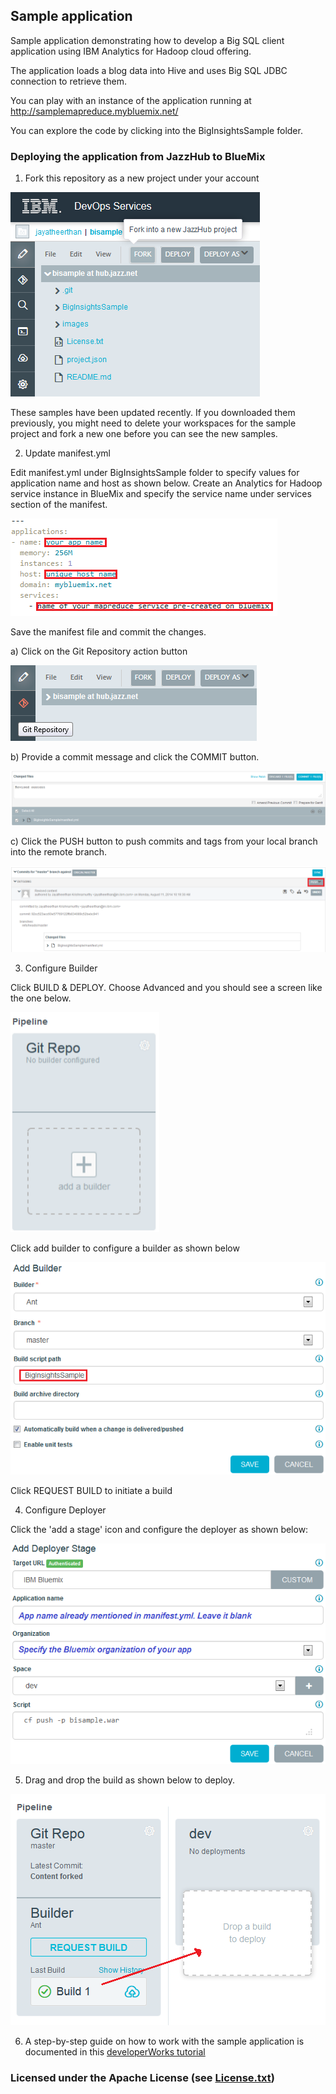 ## Sample application

Sample application demonstrating how to develop a Big SQL client application using IBM Analytics for Hadoop cloud offering. 

The application loads a blog data into Hive and uses Big SQL JDBC connection to retrieve them.

You can play with an instance of the application running at http://samplemapreduce.mybluemix.net/

You can explore the code by clicking into the BigInsightsSample folder.

### Deploying the application from JazzHub to BlueMix

1) Fork this repository as a new project under your account

![image](images/fork.png)

These samples have been updated recently. If you downloaded them previously, you might need
to delete your workspaces for the sample project and fork a new one before you can see the new
samples.

2) Update manifest.yml

Edit manifest.yml under BigInsightsSample folder to specify values for application name and host as shown below. Create an Analytics for Hadoop service instance in BlueMix and specify the service name under services section of the manifest.

![image](images/manifest.png)

Save the manifest file and commit the changes.

a) Click on the Git Repository action button

![image](images/git.png)

b) Provide a commit message and click the COMMIT button.

![image](images/commit.png)

c) Click the PUSH button to push commits and tags from your local branch into the remote branch.

![image](images/push.png)

3) Configure Builder

Click BUILD & DEPLOY. Choose Advanced and you should see a screen like the one below.

![image](images/add_builder.png)

Click add builder to configure a builder as shown below

![image](images/Builder.png)

Click REQUEST BUILD to initiate a build

4) Configure Deployer

Click the 'add a stage' icon and configure the deployer as shown below:

![image](images/deploy.png)

5) Drag and drop the build as shown below to deploy.

![image](images/Build_and_deploy.png)

6) A step-by-step guide on how to work with the sample application is documented in this [developerWorks tutorial](http://www.ibm.com/developerworks/library/ba-hadoopanalytics-app/index.html)

### Licensed under the Apache License (see [License.txt](License.txt))
